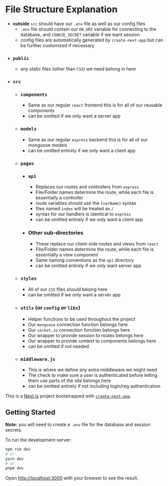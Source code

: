 # File Structure Explanation
- **outside** `src` should have our `.env` file as well as our config files
    - `.env` file should contain our `DB_URI` variable for connecting to the database, and `COOKIE_SECRET` variable if we want session
    - config files are automatically generated by `create-next-app` but can be further customized if necessary
- ### `public`
    - any static files (other than `CSS`) we need belong in here
- ### `src`
    - ### `components`
        - Same as our regular `react` frontend this is for all of our reusable components
        - can be omitted if we only want a server app
    - ### `models`
        - Same as our regular `express` backend this is for all of our mongoose models
        - can be omitted entirely if we only want a client app
    - ### `pages`
        - ### `api`
            - Replaces our routes and controllers from `express`
            - File/Folder names determine the route, while each file is essentially a controller
            - route variables should use the `[varName]` syntax
            - files named `index` will be treated as `/`
            - syntax for our handlers is identical to `express`
            - can be omitted entirely if we only want a client app
        - ### Other sub-directories
            - These replace our client-side routes and views from `react`
            - File/Folder names determine the route, while each file is essentially a view component
            - Same naming conventions as the `api` directory
            - can be omitted entirely if we only want server app
    - ### `styles`
        - All of our `CSS` files should belong here
        - can be omitted if we only want a server app
    - ### `utils` (or `config` or `libs`)
        - Helper functions to be used throughout the project
        - Our `mongoose` connection function belongs here
        - Our `socket.io` connection function belongs here
        - Our wrapper to provide session to routes belongs here 
        - Our wrapper to provide context to components belongs here
        - can be omitted if not needed
    - ### `middleware.js`
        - This is where we define any extra middleware we might need
        - The check to make sure a user is authenticated before letting them use parts of the site belongs here
        - can be omitted entirely if not including login/reg authentication


This is a [Next.js](https://nextjs.org/) project bootstrapped with [`create-next-app`](https://github.com/vercel/next.js/tree/canary/packages/create-next-app).

## Getting Started
**Note:** you will need to create a `.env` file for the database and session secrets.

To run the development server:

```bash
npm run dev
# or
yarn dev
# or
pnpm dev
```

Open [http://localhost:3000](http://localhost:3000) with your browser to see the result.

